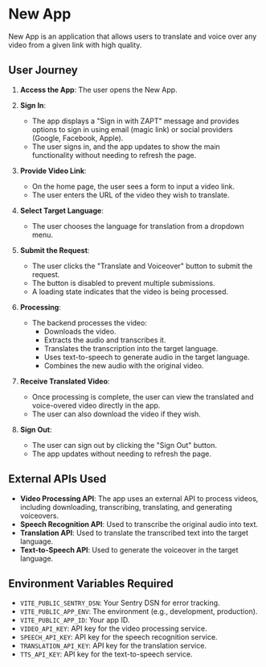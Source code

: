 # New App

New App is an application that allows users to translate and voice over any video from a given link with high quality.

## User Journey

1. **Access the App**: The user opens the New App.

2. **Sign In**:
   - The app displays a "Sign in with ZAPT" message and provides options to sign in using email (magic link) or social providers (Google, Facebook, Apple).
   - The user signs in, and the app updates to show the main functionality without needing to refresh the page.

3. **Provide Video Link**:
   - On the home page, the user sees a form to input a video link.
   - The user enters the URL of the video they wish to translate.

4. **Select Target Language**:
   - The user chooses the language for translation from a dropdown menu.

5. **Submit the Request**:
   - The user clicks the "Translate and Voiceover" button to submit the request.
   - The button is disabled to prevent multiple submissions.
   - A loading state indicates that the video is being processed.

6. **Processing**:
   - The backend processes the video:
     - Downloads the video.
     - Extracts the audio and transcribes it.
     - Translates the transcription into the target language.
     - Uses text-to-speech to generate audio in the target language.
     - Combines the new audio with the original video.

7. **Receive Translated Video**:
   - Once processing is complete, the user can view the translated and voice-overed video directly in the app.
   - The user can also download the video if they wish.

8. **Sign Out**:
   - The user can sign out by clicking the "Sign Out" button.
   - The app updates without needing to refresh the page.

## External APIs Used

- **Video Processing API**: The app uses an external API to process videos, including downloading, transcribing, translating, and generating voiceovers.
- **Speech Recognition API**: Used to transcribe the original audio into text.
- **Translation API**: Used to translate the transcribed text into the target language.
- **Text-to-Speech API**: Used to generate the voiceover in the target language.

## Environment Variables Required

- `VITE_PUBLIC_SENTRY_DSN`: Your Sentry DSN for error tracking.
- `VITE_PUBLIC_APP_ENV`: The environment (e.g., development, production).
- `VITE_PUBLIC_APP_ID`: Your app ID.
- `VIDEO_API_KEY`: API key for the video processing service.
- `SPEECH_API_KEY`: API key for the speech recognition service.
- `TRANSLATION_API_KEY`: API key for the translation service.
- `TTS_API_KEY`: API key for the text-to-speech service.
